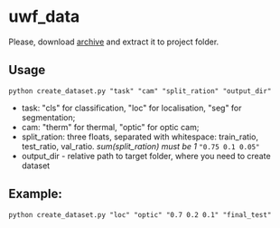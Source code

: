 # uwf_data

Please, download [archive](https://drive.google.com/file/d/1qBTLUrnIgnra6c1AqcvXOxNMfMdwm87w/view?usp=sharing) and extract it to project folder.

## Usage

`python create_dataset.py "task" "cam" "split_ration" "output_dir"`

* task: "cls" for classification,
                 "loc" for localisation,
                 "seg" for segmentation;
* cam: "therm" for thermal,
                 "optic" for optic cam;
* split_ration: three floats, separated with whitespace: train_ratio, test_ratio, val_ratio. *sum(split_ration) must be 1*
`"0.75 0.1 0.05"`
* output_dir - relative path to target folder, where you need to create dataset

## Example:

`python create_dataset.py "loc" "optic" "0.7 0.2 0.1" "final_test"`
